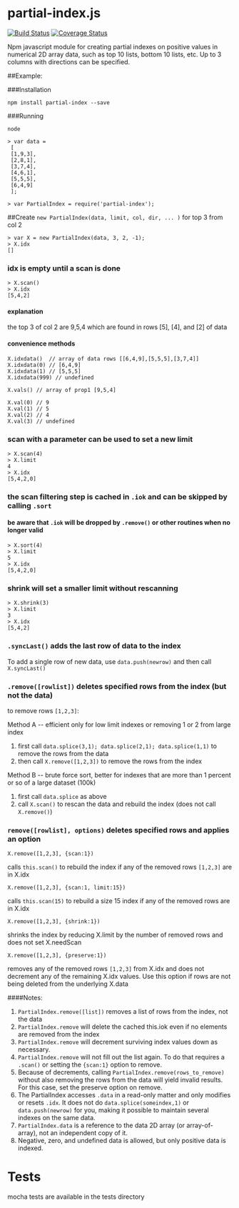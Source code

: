 partial-index.js
====
[![Build Status](https://travis-ci.org/DrPaulBrewer/partial-index.svg?branch=master)](https://travis-ci.org/DrPaulBrewer/partial-index)
[![Coverage Status](https://coveralls.io/repos/github/DrPaulBrewer/partial-index/badge.svg?branch=master)](https://coveralls.io/github/DrPaulBrewer/partial-index?branch=master)


Npm javascript module for creating partial indexes on positive values in numerical 2D array data, such
as top 10 lists, bottom 10 lists, etc. Up to 3 columns with directions can be specified.

##Example:

###Installation

    npm install partial-index --save

###Running

    node

    > var data = 
     [
     [1,9,3],
     [2,8,1],
     [3,7,4],
     [4,6,1],
     [5,5,5],
     [6,4,9]
     ];

    > var PartialIndex = require('partial-index');

##Create `new PartialIndex(data, limit, col, dir, ... )` for top 3 from col 2

    > var X = new PartialIndex(data, 3, 2, -1); 
    > X.idx
    []

### idx is empty until a scan is done

    > X.scan()
    > X.idx
    [5,4,2]

#### explanation 

the top 3 of col 2 are 9,5,4 which are found in rows [5], [4], and [2] of data

#### convenience methods

    X.idxdata()  // array of data rows [[6,4,9],[5,5,5],[3,7,4]]
    X.idxdata(0) // [6,4,9]
    X.idxdata(1) // [5,5,5]
    X.idxdata(999) // undefined

    X.vals() // array of prop1 [9,5,4]

    X.val(0) // 9
    X.val(1) // 5
    X.val(2) // 4
    X.val(3) // undefined

### scan with a parameter can be used to set a new limit

    > X.scan(4)
    > X.limit
    4
    > X.idx
    [5,4,2,0]
    
### the scan filtering step is cached in `.iok` and can be skipped by calling `.sort` 

#### be aware that `.iok` will be dropped by `.remove()` or other routines when no longer valid

    > X.sort(4)
    > X.limit
    5
    > X.idx
    [5,4,2,0]

### shrink will set a smaller limit without rescanning
    
    > X.shrink(3)
    > X.limit
    3
    > X.idx
    [5,4,2]

### `.syncLast()` adds the last row of data to the index

To add a single row of new data, use `data.push(newrow)` and then call `X.syncLast()`

### `.remove([rowlist])` deletes specified rows from the index (but not the data)

to remove rows `[1,2,3]`:

Method A -- efficient only for low limit indexes or removing 1 or 2 from large index 

1. first call `data.splice(3,1); data.splice(2,1); data.splice(1,1)` to remove the rows from the data 
1. then call `X.remove([1,2,3])` to remove the rows from the index

Method B -- brute force sort, better for indexes that are more than 1 percent or so of a large dataset (100k)

1. first call `data.splice` as above
1. call `X.scan()` to rescan the data and rebuild the index (does not call `X.remove()`)

### `remove([rowlist], options)` deletes specified rows and applies an option

    X.remove([1,2,3], {scan:1})
   
calls `this.scan()` to rebuild the index if any of the removed rows `[1,2,3]` are in X.idx

    X.remove([1,2,3], {scan:1, limit:15})

calls `this.scan(15)` to rebuild a size 15 index if any of the removed rows are in X.idx

    X.remove([1,2,3], {shrink:1})

shrinks the index by reducing X.limit by the number of removed rows and does not set X.needScan

    X.remove([1,2,3], {preserve:1})

removes any of the removed rows `[1,2,3]` from X.idx and does not decrement any of the remaining X.idx values.  Use
this option if rows are not being deleted from the underlying X.data

####Notes:  
1. `PartialIndex.remove([list])` removes a list of rows from the index, not the data
1. `PartialIndex.remove` will delete the cached this.iok even if no elements are removed from the index 
1. `PartialIndex.remove` will decrement surviving index values down as necessary. 
1. `PartialIndex.remove` will not fill out the list again.  To do that requires a `.scan()` or setting the `{scan:1}` option to remove.
1. Because of decrements, calling `PartialIndex.remove(rows_to_remove)` without also removing the rows from the data will yield invalid results.  For this case, set the preserve option on remove.  
1. The PartialIndex accesses `.data` in a read-only matter and only modifies or resets `.idx`. It does not do `data.splice(someindex,1)` or `data.push(newrow)` for you, making it possible to maintain several indexes on the same data.  
1. `PartialIndex.data` is a reference to the data 2D array (or array-of-array), not an independent copy of it.
1. Negative, zero, and undefined data is allowed, but only positive data is indexed.

# Tests

mocha tests are available in the tests directory

